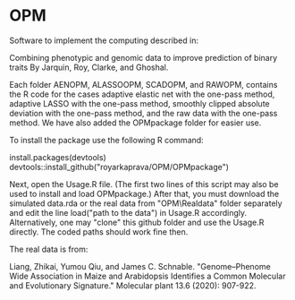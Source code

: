# OPM
Software to implement the computing described in:

Combining phenotypic and genomic data to improve prediction of binary traits
By Jarquin, Roy, Clarke, and Ghoshal.

Each folder AENOPM, ALASSOOPM, SCADOPM, and RAWOPM, contains the R code for the cases adaptive elastic net with the one-pass method, adaptive LASSO with the one-pass method, smoothly clipped absolute deviation with the one-pass method, and the raw data with the one-pass method. We have also added the OPMpackage folder for easier use.

To install the package use the following R command:

install.packages(devtools)
devtools::install_github("royarkaprava/OPM/OPMpackage")

Next, open the Usage.R file. (The first two lines of this script may also be used to install and load OPMpackage.) After that, you must download the simulated data.rda or the real data from "OPM\Realdata" folder separately and edit the line load("path to the data") in Usage.R accordingly. Alternatively, one may "clone" this github folder and use the
Usage.R directly. The coded paths should work fine then.

The real data is from:

Liang, Zhikai, Yumou Qiu, and James C. Schnable. &quot;Genome–Phenome Wide
Association in Maize and Arabidopsis Identifies a Common Molecular and Evolutionary
Signature.&quot; Molecular plant 13.6 (2020): 907-922.
